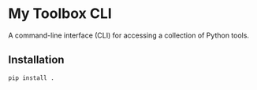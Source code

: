 # My Toolbox CLI

A command-line interface (CLI) for accessing a collection of Python tools.

## Installation

```bash
pip install .
